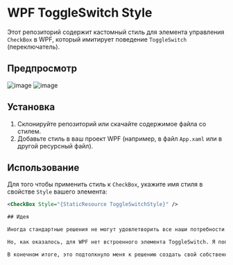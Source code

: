# WPF ToggleSwitch Style

Этот репозиторий содержит кастомный стиль для элемента управления `CheckBox` в WPF, который имитирует поведение `ToggleSwitch` (переключатель).

## Предпросмотр

![image](https://github.com/novikovadaria/Custom-WPF-ToggleSwitchStyle/assets/107907983/76909235-e764-4a9d-b5ac-cd23c9fcd159)
![image](https://github.com/novikovadaria/Custom-WPF-ToggleSwitchStyle/assets/107907983/97ea8cce-bdcd-4064-9ef2-3862e831a080)

## Установка

1. Склонируйте репозиторий или скачайте содержимое файла со стилем.
2. Добавьте стиль в ваш проект WPF (например, в файл `App.xaml` или в другой ресурсный файл).

## Использование

Для того чтобы применить стиль к `CheckBox`, укажите имя стиля в свойстве `Style` вашего элемента:

```xml
<CheckBox Style="{StaticResource ToggleSwitchStyle}" />

## Идея

Иногда стандартные решения не могут удовлетворить все наши потребности. Когда я столкнулась с необходимостью отображения активности товара на сайте, использование обычного CheckBox показалось мне не совсем подходящим вариантом. Я искала более интуитивно понятное и визуально приятное решение — каким-то образом мне захотелось использовать ToggleSwitch.

Но, как оказалось, для WPF нет встроенного элемента ToggleSwitch. Я попробовала использовать сторонние библиотеки, однако столкнулась с различными проблемами, начиная от конфликтов в пространстве имен и заканчивая другими неудобствами.

В конечном итоге, это подтолкнуло меня к решению создать свой собственный ToggleSwitch, который бы сочетал в себе функциональность и простоту использования. И вот он перед вами!
